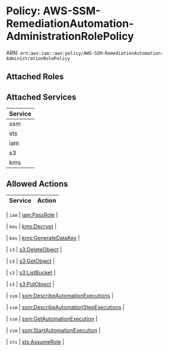 # Policy: AWS-SSM-RemediationAutomation-AdministrationRolePolicy

ARN: `arn:aws:iam::aws:policy/AWS-SSM-RemediationAutomation-AdministrationRolePolicy`

## Attached Roles

## Attached Services

| Service |
|---------|
| ssm |
| sts |
| iam |
| s3 |
| kms |

## Allowed Actions

| Service | Action |
|:-------:|--------|

| `iam` | [iam:PassRole](../actions.md#iam:passrole) |

| `kms` | [kms:Decrypt](../actions.md#kms:decrypt) |

| `kms` | [kms:GenerateDataKey](../actions.md#kms:generatedatakey) |

| `s3` | [s3:DeleteObject](../actions.md#s3:deleteobject) |

| `s3` | [s3:GetObject](../actions.md#s3:getobject) |

| `s3` | [s3:ListBucket](../actions.md#s3:listbucket) |

| `s3` | [s3:PutObject](../actions.md#s3:putobject) |

| `ssm` | [ssm:DescribeAutomationExecutions](../actions.md#ssm:describeautomationexecutions) |

| `ssm` | [ssm:DescribeAutomationStepExecutions](../actions.md#ssm:describeautomationstepexecutions) |

| `ssm` | [ssm:GetAutomationExecution](../actions.md#ssm:getautomationexecution) |

| `ssm` | [ssm:StartAutomationExecution](../actions.md#ssm:startautomationexecution) |

| `sts` | [sts:AssumeRole](../actions.md#sts:assumerole) |
